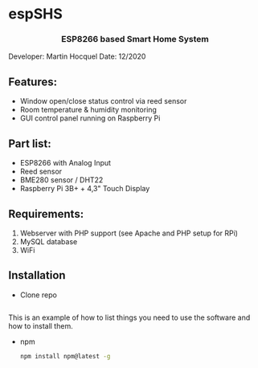 # espSHS

<h3 align="center">ESP8266 based Smart Home System</h3>

Developer: Martin Hocquel
Date: 12/2020


## Features:

- Window open/close status control via reed sensor
- Room temperature & humidity monitoring 
- GUI control panel running on Raspberry Pi


## Part list:

- ESP8266 with Analog Input
- Reed sensor
- BME280 sensor / DHT22
- Raspberry Pi 3B+ + 4,3" Touch Display


## Requirements:

1. Webserver with PHP support (see Apache and PHP setup for RPi)
2. MySQL database
3. WiFi


## Installation

* Clone repo
  ```git clone https://github.com/Hotwheels93/espSHS.git
  ```
This is an example of how to list things you need to use the software and how to install them.
* npm
  ```sh
  npm install npm@latest -g
  ```


